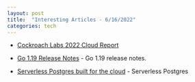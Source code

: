 ```yaml
---
layout: post
title:  "Interesting Articles - 6/16/2022"
categories: tech
---
```

* [Cockroach Labs 2022 Cloud Report](https://www.cockroachlabs.com/pdf/2022-cloud-report-cockroach-labs.pdf)

* [Go 1.19 Release Notes](https://tip.golang.org/doc/go1.19) - Go 1.19 release notes.

* [Serverless Postgres built for the cloud](https://neon.tech/blog/hello-world/) - Serverless Postgres
